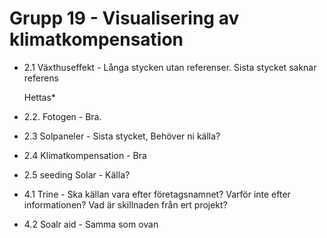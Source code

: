 # Grupp 19 - Visualisering av klimatkompensation

- 2.1 Växthuseffekt -
  Långa stycken utan referenser. Sista stycket saknar referens

  Hettas*

- 2.2. Fotogen -
  Bra.

- 2.3 Solpaneler -
Sista stycket, Behöver ni källa?

- 2.4 Klimatkompensation -
Bra

- 2.5 seeding Solar -
Källa?

- 4.1 Trine -
Ska källan vara efter företagsnamnet? Varför inte efter informationen? Vad är skillnaden från ert projekt?

- 4.2 Soalr aid -
Samma som ovan

<!-- ### Generella saker
Bakgrund, brukar man inte motivera sitt egna projekt här? Motiveringen till seeding solar är tydlig
men inte så mycket om hemsidan.

Relaterat arbete, Ska man jämföra med sin egna då? -->
